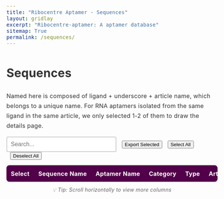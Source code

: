 ```yaml
---
title: "Ribocentre Aptamer - Sequences"
layout: gridlay
excerpt: "Ribocentre-aptamer: A aptamer database"
sitemap: True
permalink: /sequences/
---
```

<html lang="en">
<head>
<meta http-equiv="Content-type" content="text/html; charset=utf-8">

<meta name="viewport" content="width=device-width,initial-scale=1,user-scalable=no">
<title>Ribocentre-aptamer sequences</title>
<link rel="stylesheet" type="text/css" href="https://cdn.datatables.net/1.12.1/css/jquery.dataTables.min.css">
<style>
:root{
  --primary-color:#520049;
}
body{font-family:-apple-system,BlinkMacSystemFont,'Segoe UI',Roboto,'Helvetica Neue',Arial,sans-serif;line-height:1.7;color:#333;font-size:16px;letter-spacing:.3px;}
.table-style{width:100%;margin:20px 0;background:#fff;border-radius:8px;overflow:hidden;box-shadow:0 2px 4px rgba(0,0,0,0.1);font-family:-apple-system,BlinkMacSystemFont,'Segoe UI',Roboto,'Helvetica Neue',Arial,sans-serif;}
.table-style th{background:var(--primary-color);color:#fff;padding:12px;text-align:left;white-space:nowrap;font-size:16px;}
.table-style td{padding:12px;border-bottom:1px solid #e8e8e8;white-space:nowrap;font-size:16px;}
.table-style tbody tr:nth-child(even){background:rgba(245,245,245,0.5);}
.table-style tbody tr:hover{background:rgba(82,0,73,0.05);}
/* Dashboard数据详情表专用超链接样式 */
.data-table-section .table a {
    color: #520049 !important;
    text-decoration: none !important;
    font-weight: 600;
    transition: all 0.2s ease;
    padding: 2px 4px;
    border-radius: 3px;
    white-space: nowrap;
    font-size: 16px;
}

.data-table-section .table a:hover {
    color: #7a0070 !important;
    text-decoration: underline !important;
    background-color: rgba(82, 0, 73, 0.1);
}

.data-table-section .table a:visited {
    color: #520049 !important;
}

.data-table-section .table a:active {
    color: #520049 !important;
    background-color: rgba(82, 0, 73, 0.2);
}

.data-table-section .table td:nth-child(2) a {
    color: #520049 !important;
    font-weight: 700 !important;
}

.data-table-section .table td:nth-child(2) a:hover {
    color: #7a0070 !important;
    text-shadow: 0 1px 2px rgba(82, 0, 73, 0.3);
}
#searchBox{padding:10px;font-size:16px;border:2px solid #ccc;border-radius:4px;width:300px;white-space:nowrap;}
#searchBox:focus{outline:none;border-color:#efefef;}
#pagination button{
  background-color:#f8f9fa;
  border:1px solid #dee2e6;
  color:#495057;
  cursor:pointer;
  border-radius:4px;
}
#pagination button:hover{
  background-color:#e9ecef;
  border-color:#adb5bd;
}
/* 序列样式 */
.sequence-cell {
  font-family: 'Courier New', monospace;
  font-size: 16px;
  white-space: nowrap;
}
/* 按钮样式 */
.button {
  display: inline-block;
  padding: 8px 12px;
  margin-right: 10px;
  text-align: center;
  background-color: #ffffff;
  color: #520049;
  text-decoration: none;
  font-size: 16px;
  border: 1px solid #520049;
  border-radius: 5px;
  cursor: pointer;
  transition: all 0.3s ease;
  white-space: nowrap;
}
.button:hover {
  background-color: #520049;
  color: white;
}
/* Tooltip样式 */
.amir-tooltip {
  position: fixed;
  z-index: 999999;
  background: rgba(0, 0, 0, 0.9);
  color: white;
  padding: 10px 15px;
  border-radius: 8px;
  font-size: 12px;
  line-height: 1.4;
  max-width: 300px;
  opacity: 0;
  transition: opacity 0.3s ease;
  pointer-events: none;
  box-shadow: 0 4px 20px rgba(0, 0, 0, 0.3);
  word-wrap: break-word;
  white-space: normal;
}

.amir-tooltip .tooltip-content {
  word-wrap: break-word;
}

.amir-tooltip .tooltip-arrow {
  position: absolute;
  width: 0;
  height: 0;
  border-left: 5px solid transparent;
  border-right: 5px solid transparent;
  transition: none;
  bottom: -5px;
  left: 50%;
  transform: translateX(-50%);
  border-top: 5px solid rgba(0, 0, 0, 0.9);
  border-bottom: none;
}

.truncated-text {
  cursor: pointer;
  position: relative;
  white-space: nowrap;
  font-size: 16px;
}
/* 表格容器样式 */
.data-table-section > div {
  border-radius: 8px;
  box-shadow: 0 2px 4px rgba(0,0,0,0.1);
}
</style>

</head>
<body>
<h1 class="post-title">Sequences</h1>
<p>Named here is composed of ligand + underscore + article name, which belongs to a unique name. For RNA aptamers isolated from the same ligand in the same article, we only selected 1-2 of them to draw the details page.</p>
<div class="form-container" style="margin-bottom:15px;">
  <input type="text" id="searchBox" placeholder="Search...">
  <button id="exportBtn" class="button" style="margin-left:10px;">Export Selected</button>
  <button id="selectAllBtn" class="button" style="margin-left:10px;">Select All</button>
  <button id="deselectAllBtn" class="button" style="margin-left:10px;">Deselect All</button>
</div>
<section class="data-table-section">
  <div style="display: flex; overflow: auto;">
    <table id="seqTable" class="table table-style display" style="flex: 1;margin-top: 0px;margin-bottom: 0px;">
      <thead>
        <tr>
          <th>Select</th>
          <th>Sequence Name</th>
          <th>Aptamer Name</th>
          <th>Category</th>
          <th>Type</th>
          <th>Article name</th>
          <th>Ligand</th>
          <th>Ligand Description</th>
          <th>Sequence</th>
          <th>Length</th>
          <th>GC Content</th>
          <th>Affinity</th>
          <th>Year</th>
        </tr>
      </thead>
      <tbody></tbody>
    </table>
  </div>
  <div style="text-align: center; margin-top: 10px; color: #666; font-size: 14px; font-style: italic;">
    💡 Tip: Scroll horizontally to view more columns
  </div>
</section>

<!-- Tooltip元素 -->
<div id="amirTooltip" class="amir-tooltip" style="opacity: 0;">
  <div class="tooltip-content"></div>
  <div class="tooltip-arrow"></div>
</div>

<script>

let table;
let tableData=[];

let currentPage = 1;
let rowsPerPage = 10;
let filteredRows = [];
let allRows = [];

function initSimpleTable(rows) {
  allRows = rows;
  filteredRows = rows;
  renderTable();
  setupPagination();
  
  // 简单的搜索功能
  $('#searchBox').on('input', function() {
    const searchTerm = this.value.toLowerCase();
    filteredRows = allRows.filter(row => {
      return row.some(cell => cell.toString().toLowerCase().includes(searchTerm));
    });
    currentPage = 1;
    renderTable();
    setupPagination();
  });
}

function renderTable() {
  const tbody = document.querySelector('#seqTable tbody');
  tbody.innerHTML = '';
  
  const startIndex = (currentPage - 1) * rowsPerPage;
  const endIndex = startIndex + rowsPerPage;
  const pageRows = filteredRows.slice(startIndex, endIndex);
  
  pageRows.forEach(row => {
    const tr = document.createElement('tr');
    row.forEach(cellData => {
      const td = document.createElement('td');
      td.innerHTML = cellData;
      tr.appendChild(td);
    });
    tbody.appendChild(tr);
  });
  
  // 添加tooltip监听器
  addTooltipListeners();
}

function setupPagination() {
  const totalPages = Math.ceil(filteredRows.length / rowsPerPage);
  let paginationHtml = '<div id="pagination" style="margin-top: 20px; text-align: center;">';
  
  // 上一页按钮
  if (currentPage > 1) {
    paginationHtml += `<button onclick="changePage(${currentPage - 1})" style="margin: 0 5px; padding: 5px 10px;">Previous Page</button>`;
  }
  
  // 页码按钮
  for (let i = Math.max(1, currentPage - 2); i <= Math.min(totalPages, currentPage + 2); i++) {
    if (i === currentPage) {
      paginationHtml += `<button style="margin: 0 5px; padding: 5px 10px; background-color: var(--primary-color); color: white;">${i}</button>`;
    } else {
      paginationHtml += `<button onclick="changePage(${i})" style="margin: 0 5px; padding: 5px 10px;">${i}</button>`;
    }
  }
  
  // 下一页按钮
  if (currentPage < totalPages) {
    paginationHtml += `<button onclick="changePage(${currentPage + 1})" style="margin: 0 5px; padding: 5px 10px;">Next Page</button>`;
  }
  
  paginationHtml += `<span style="margin-left: 20px;">Showing ${Math.min((currentPage - 1) * rowsPerPage + 1, filteredRows.length)}-${Math.min(currentPage * rowsPerPage, filteredRows.length)} of ${filteredRows.length} entries</span>`;
  paginationHtml += '</div>';
  
  // 移除旧的分页器
  const oldPagination = document.getElementById('pagination');
  if (oldPagination) {
    oldPagination.remove();
  }
  
  // 添加新的分页器
  document.querySelector('.data-table-section').insertAdjacentHTML('afterend', paginationHtml);
}

function changePage(page) {
  currentPage = page;
  renderTable();
  setupPagination();
}

// 辅助函数：截断文本
function truncateText(text, maxLength) {
  if (!text) return '';
  return text.length > maxLength ? text.substring(0, maxLength) + '...' : text;
}

// 辅助函数：转义HTML
function escapeHtml(text) {
  if (!text) return '';
  const div = document.createElement('div');
  div.textContent = text;
  return div.innerHTML;
}

// 序列染色函数
function colorizeSequence(sequence) {
  if (!sequence) return '';
  return sequence.replace(/[AUGC]/g, function(match) {
    switch(match) {
      case 'A': return '<span style="color: #ff6b6b;">A</span>';
      case 'U': return '<span style="color: #4ecdc4;">U</span>';
      case 'G': return '<span style="color: #45b7d1;">G</span>';
      case 'C': return '<span style="color: #f9ca24;">C</span>';
      default: return match;
    }
  });
}

// 显示tooltip
function showAmirTooltip(content, clientX, clientY) {
  const tooltip = document.getElementById('amirTooltip');
  if (!tooltip) return;
  
  const tooltipContent = tooltip.querySelector('.tooltip-content');
  if (!tooltipContent) return;
  
  tooltipContent.innerHTML = content;
  
  // 确保tooltip可见以计算尺寸
  tooltip.style.opacity = '0';
  tooltip.style.display = 'block';
  tooltip.style.position = 'fixed';
  tooltip.style.transform = 'none';
  
  // 获取tooltip尺寸
  const tooltipRect = tooltip.getBoundingClientRect();
  const viewportWidth = window.innerWidth;
  const viewportHeight = window.innerHeight;
  
  // 计算最佳位置
  let left = clientX - (tooltipRect.width / 2);
  let top = clientY - tooltipRect.height - 15;
  let arrowPosition = 'bottom';
  
  // 边界检查
  if (left + tooltipRect.width > viewportWidth) {
    left = viewportWidth - tooltipRect.width - 10;
  }
  
  if (left < 10) {
    left = 10;
  }
  
  if (top < 10) {
    top = clientY + 15;
    arrowPosition = 'top';
  }
  
  tooltip.style.left = left + 'px';
  tooltip.style.top = top + 'px';
  tooltip.style.opacity = '1';
}

// 隐藏tooltip
function hideAmirTooltip() {
  const tooltip = document.getElementById('amirTooltip');
  if (tooltip) {
    tooltip.style.opacity = '0';
  }
}

// 添加tooltip事件监听器
function addTooltipListeners() {
  const truncatedTexts = document.querySelectorAll('.truncated-text');
  truncatedTexts.forEach(element => {
    element.style.cursor = 'pointer';
    
    element.addEventListener('mouseenter', (e) => {
      const fullText = e.target.getAttribute('data-full-text');
      const isSequence = e.target.getAttribute('data-is-sequence') === 'true';
      
      // 如果是序列，使用染色逻辑；否则使用原始文本
      const htmlContent = isSequence ? colorizeSequence(fullText) : fullText;
      showAmirTooltip(htmlContent, e.clientX, e.clientY);
    });

    element.addEventListener('mousemove', (e) => {
      const fullText = e.target.getAttribute('data-full-text');
      const isSequence = e.target.getAttribute('data-is-sequence') === 'true';
      
      // 如果是序列，使用染色逻辑；否则使用原始文本
      const htmlContent = isSequence ? colorizeSequence(fullText) : fullText;
      showAmirTooltip(htmlContent, e.clientX, e.clientY);
    });

    element.addEventListener('mouseleave', () => {
      hideAmirTooltip();
    });
  });
}

function buildRows(data){
  return data.map(d=>{
    // 处理链接 - 现在使用Linker name(page name)作为显示文本
    // 修复链接路径问题：确保以斜杠开头
    let linkerUrl = d.Linker;
    if (linkerUrl && !linkerUrl.startsWith('/')) {
      linkerUrl = '/' + linkerUrl;
    }
    const aptamerLink = linkerUrl ? `<a href="${linkerUrl}" target="_blank">${d['Linker name(page name)'] || 'N/A'}</a>` : (d['Linker name(page name)'] || 'N/A');
    
    // 处理PubMed链接
    const yearLink = d['Link to PubMed Entry'] ? `<a href="${d['Link to PubMed Entry']}" target="_blank">${d.Year || 'N/A'}</a>` : (d.Year || 'N/A');
    
    // 处理序列字段 - 使用tooltip显示完整序列并染色
    const sequenceField = d.Sequence ? `<span class="truncated-text sequence-cell" data-full-text="${escapeHtml(d.Sequence)}" data-is-sequence="true">${truncateText(d.Sequence, 6)}</span>` : 'N/A';
    
    // 处理配体描述字段 - 使用tooltip显示完整内容
    const ligandDesc = d['Ligand Description'] ? `<span class="truncated-text" data-full-text="${escapeHtml(d['Ligand Description'])}" data-is-sequence="false">${truncateText(d['Ligand Description'], 20)}</span>` : 'N/A';
    
    return [
      '<input type="checkbox" class="row-select">',
      d.Named || 'N/A',
      aptamerLink,
      d.Category || 'N/A',
      d.Type || 'N/A',
      d['Article name'] || 'N/A',
      d.Ligand || 'N/A',
      ligandDesc,
      sequenceField,
      d.Length || 'N/A',
      d['GC Content'] && !isNaN(parseFloat(d['GC Content'])) ? (parseFloat(d['GC Content']) * 100).toFixed(1) + '%' : 'N/A',
      d.Affinity || 'N/A',
      yearLink
    ];
  });
}

function loadData(){
  fetch('{{ site.baseurl }}/apidata/sequences_cleaned.json')
    .then(r=>r.json())
    .then(json=>{
      // 处理数据结构，如果数据在Sheet1中
      let data = json.Sheet1 || json;
      
      // 检查URL参数，如果有id参数则过滤数据
      const urlParams = new URLSearchParams(window.location.search);
      const targetId = urlParams.get('id');
      const searchQuery = urlParams.get('search');
      const formatParam = urlParams.get('format');
      
      if (targetId) {
        data = data.filter(item => item.ID === targetId);
      }
      
      // 如果有搜索参数，无论是否为JSON格式都要进行过滤
      if (searchQuery) {
        data = data.filter(item => {
          return Object.values(item).some(value => 
            value && value.toString().toLowerCase().includes(searchQuery.toLowerCase())
          );
        });
      }
      
              // 如果请求JSON格式，直接返回数据
        if (formatParam === 'json') {
          // 保存原始数据总数（在所有过滤之前）
          const originalCount = json.Sheet1 ? json.Sheet1.length : json.length;
          let responseData = data; // 数据已经被上面的逻辑过滤过了
          
          // 构建完整的API响应
          const apiResponse = {
            success: true,
            message: responseData.length === 0 ? "No results found" : `Found ${responseData.length} result(s)`,
            query: {
              search: searchQuery || null,
              id: targetId || null,
              timestamp: new Date().toISOString(),
              endpoint: "/sequences/"
            },
            statistics: {
              total_in_database: originalCount,
              filtered_results: responseData.length,
              search_performed: !!searchQuery,
              id_filter_applied: !!targetId
            },
            data: responseData.length === 0 ? [] : responseData
          };
          
          // 如果没有结果，添加建议
          if (responseData.length === 0 && searchQuery) {
            apiResponse.suggestions = [
              "Try a broader search term",
              "Check spelling of your search query",
              "Use partial matching (e.g., 'ATP' instead of 'ATP-binding')",
              "Browse all data: /sequences/ or /api/"
            ];
          }
          
          // 返回JSON数据
          document.body.innerHTML = '<pre style="background: #f8f9fa; padding: 20px; border-radius: 5px; border: 1px solid #dee2e6; color: #495057;">' + 
            JSON.stringify(apiResponse, null, 2) + '</pre>';
          document.body.style.fontFamily = 'Monaco, "Lucida Console", monospace';
          document.body.style.padding = '20px';
          document.body.style.margin = '0';
          document.body.style.backgroundColor = '#ffffff';
          return;
      }
      
      tableData=data;
      const rows=buildRows(data);
      
      // 如果有搜索参数，显示搜索结果提示
      if (searchQuery) {
        const originalCount = json.Sheet1 ? json.Sheet1.length : json.length;
        const searchResultsInfo = document.createElement('div');
        searchResultsInfo.style.cssText = 'background: #e8f4fd; border: 1px solid #bee5eb; color: #0c5460; padding: 10px; margin-bottom: 15px; border-radius: 5px; font-size: 14px;';
        searchResultsInfo.innerHTML = `<strong>Search Results for "${searchQuery}":</strong> Found ${data.length} result(s) out of ${originalCount} total entries. <a href="/sequences/" style="color: #520049; text-decoration: underline;">Clear search</a>`;
        document.querySelector('h1.post-title').insertAdjacentElement('afterend', searchResultsInfo);
      }
      
      // 确保 DataTable 函数存在
      if (typeof $.fn.DataTable === 'undefined') {
        console.error('DataTable is not loaded, trying alternative initialization');
        // 如果 DataTable 没有加载，尝试简单的表格显示
        initSimpleTable(rows);
        
        // 如果URL中有search参数，自动执行搜索（简单表格模式）
        if (searchQuery) {
          $('#searchBox').val(searchQuery);
          $('#searchBox').trigger('input');
        }
        return;
      }
      
      try {
        table=$('#seqTable').DataTable({
          data:rows,
          columns:[
            {title:'Select',orderable:false},
            {title:'Sequence Name'},
            {title:'Aptamer Name'},
            {title:'Category'},
            {title:'Type'},
            {title:'Article name'},
            {title:'Ligand'},
            {title:'Ligand Description'},
            {title:'Sequence'},
            {title:'Length'},
            {title:'GC Content'},
            {title:'Affinity'},
            {title:'Year'}
          ],
          responsive:true,
          pageLength:25,
          dom:'lrtip',
          drawCallback: function() {
            // 每次重绘表格后添加tooltip监听器
            addTooltipListeners();
          }
        });
        $('#searchBox').on('input',function(){table.search(this.value).draw();});
        
        // 如果URL中有search参数，自动执行搜索
        if (searchQuery) {
          $('#searchBox').val(searchQuery);
          if (table && typeof table.search === 'function') {
            table.search(searchQuery).draw();
          }
        }
      } catch (error) {
        console.error('DataTable initialization failed:', error);
        initSimpleTable(rows);
        
        // 如果URL中有search参数，自动执行搜索（简单表格模式）
        if (searchQuery) {
          $('#searchBox').val(searchQuery);
          $('#searchBox').trigger('input');
        }
      }
    })
    .catch(error => {
      console.error('Error loading data:', error);
    });
}

function exportSelected(){
  const selected=[];
  let rows=[];
  
  if (table && typeof table.rows === 'function') {
    // DataTable 模式
    table.rows().every(function(){
      const node=this.node();
      if($(node).find('input.row-select').prop('checked')){
        selected.push(this.data());
      }
    });
    rows=selected.length?selected:table.rows().data().toArray();
  } else {
    // 简单表格模式
    $('#seqTable tbody tr').each(function() {
      if ($(this).find('input.row-select').prop('checked')) {
        const rowData = [];
        $(this).find('td').each(function() {
          rowData.push($(this).html());
        });
        selected.push(rowData);
      }
    });
    
    if (selected.length === 0) {
      // 如果没有选中任何行，导出所有可见行
      $('#seqTable tbody tr').each(function() {
        const rowData = [];
        $(this).find('td').each(function() {
          rowData.push($(this).html());
        });
        rows.push(rowData);
      });
    } else {
      rows = selected;
    }
  }
  
  const headers=['Sequence Name','Aptamer Name','Category','Type','Article name','Ligand','Ligand Description','Sequence','Length','GC Content','Affinity','Year'];
  const csv=[headers.join(',')];
  rows.forEach(r=>{
    // 跳过第一个复选框列
    const exportRow = r.slice(1);
    csv.push([
      exportRow[0].replace(/<[^>]+>/g,''),
      `"${exportRow[1].replace(/"/g,'""')}"`,
      `"${exportRow[2].replace(/"/g,'""')}"`,
      `"${exportRow[3].replace(/<[^>]+>/g,'').replace(/"/g,'""')}"`,
      `"${exportRow[4].replace(/"/g,'""')}"`,
      `"${exportRow[5].replace(/"/g,'""')}"`,
      `"${exportRow[6].replace(/<[^>]+>/g,'').replace(/"/g,'""')}"`,
      `"${exportRow[7].replace(/<[^>]+>/g,'').replace(/"/g,'""')}"`,
      exportRow[8].replace(/<[^>]+>/g,''),
      exportRow[9].replace(/<[^>]+>/g,''),
      `"${exportRow[10].replace(/"/g,'""')}"`,
      exportRow[11].replace(/<[^>]+>/g,'')
    ].join(','));
  });
  const csvContent='data:text/csv;charset=utf-8,'+csv.join('\n');
  const link=document.createElement('a');
  link.setAttribute('href',encodeURI(csvContent));
  link.setAttribute('download','sequences.csv');
  document.body.appendChild(link);link.click();document.body.removeChild(link);
}

function selectAll() {
  $('#seqTable tbody tr:visible input.row-select').prop('checked', true);
}

function deselectAll() {
  $('#seqTable tbody tr input.row-select').prop('checked', false);
}

$(document).ready(function(){
  // 确保tooltip元素存在
  if (!document.getElementById('amirTooltip')) {
    const tooltip = document.createElement('div');
    tooltip.id = 'amirTooltip';
    tooltip.className = 'amir-tooltip';
    tooltip.style.opacity = '0';
    tooltip.innerHTML = `
      <div class="tooltip-content"></div>
      <div class="tooltip-arrow"></div>
    `;
    document.body.appendChild(tooltip);
  }
  
  // 等待所有脚本加载完成
  setTimeout(function() {
    loadData();
    $('#exportBtn').on('click',exportSelected);
    $('#selectAllBtn').on('click',selectAll);
    $('#deselectAllBtn').on('click',deselectAll);
  }, 100);
});
</script>
</body>
</html>
